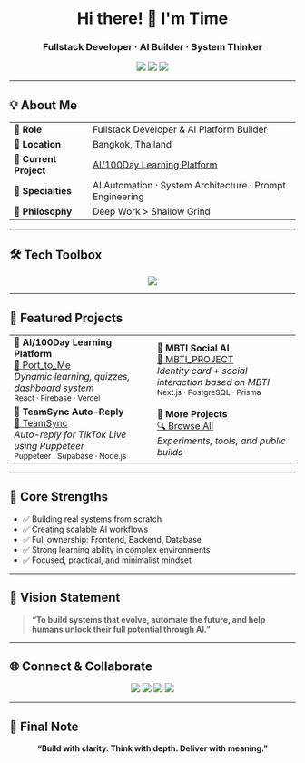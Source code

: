 <h1 align="center">Hi there! 👋 I'm Time</h1>
<h3 align="center">Fullstack Developer · AI Builder · System Thinker</h3>

<p align="center">
  <img src="https://img.shields.io/badge/Profile_Views-Enabled-blueviolet?style=flat-square" />
  <img src="https://img.shields.io/github/followers/timektt?style=flat-square&color=blue" />
  <img src="https://img.shields.io/github/stars/timektt?style=flat-square&color=yellow" />
</p>

---

## 💡 About Me

<table>
  <tr>
    <td><strong>💼 Role</strong></td>
    <td>Fullstack Developer & AI Platform Builder</td>
  </tr>
  <tr>
    <td><strong>📍 Location</strong></td>
    <td>Bangkok, Thailand</td>
  </tr>
  <tr>
    <td><strong>🎯 Current Project</strong></td>
    <td><a href="https://github.com/timektt/Port_to_Me">AI/100Day Learning Platform</a></td>
  </tr>
  <tr>
    <td><strong>🧠 Specialties</strong></td>
    <td>AI Automation · System Architecture · Prompt Engineering</td>
  </tr>
  <tr>
    <td><strong>🧘 Philosophy</strong></td>
    <td>Deep Work > Shallow Grind</td>
  </tr>
</table>

---

## 🛠 Tech Toolbox

<p align="center">
  <img src="https://skillicons.dev/icons?i=nextjs,react,tailwind,ts,nodejs,prisma,postgres,firebase,docker,vercel" />
</p>

---

## 📌 Featured Projects

<table>
  <tr>
    <td width="50%">
      <strong>🧠 AI/100Day Learning Platform</strong><br/>
      <a href="https://github.com/timektt/Port_to_Me">🔗 Port_to_Me</a><br/>
      <em>Dynamic learning, quizzes, dashboard system</em><br/>
      <sub>React · Firebase · Vercel</sub>
    </td>
    <td width="50%">
      <strong>🧬 MBTI Social AI</strong><br/>
      <a href="https://github.com/timektt/MBTI_PROJECT">🔗 MBTI_PROJECT</a><br/>
      <em>Identity card + social interaction based on MBTI</em><br/>
      <sub>Next.js · PostgreSQL · Prisma</sub>
    </td>
  </tr>
  <tr>
    <td width="50%">
      <strong>🤖 TeamSync Auto-Reply</strong><br/>
      <a href="https://github.com/timektt/TeamSync">🔗 TeamSync</a><br/>
      <em>Auto-reply for TikTok Live using Puppeteer</em><br/>
      <sub>Puppeteer · Supabase · Node.js</sub>
    </td>
    <td width="50%">
      <strong>🧪 More Projects</strong><br/>
      <a href="https://github.com/timektt?tab=repositories">🔍 Browse All</a><br/>
      <em>Experiments, tools, and public builds</em>
    </td>
  </tr>
</table>

---

## 💪 Core Strengths

- ✅ Building real systems from scratch
- ✅ Creating scalable AI workflows
- ✅ Full ownership: Frontend, Backend, Database
- ✅ Strong learning ability in complex environments
- ✅ Focused, practical, and minimalist mindset

---

## 🌌 Vision Statement

> **“To build systems that evolve, automate the future, and help humans unlock their full potential through AI.”**

---

## 🌐 Connect & Collaborate

<p align="center">
  <a href="https://www.linkedin.com/in/time-dev/"><img src="https://img.shields.io/badge/LinkedIn-%230077B5.svg?&style=for-the-badge&logo=linkedin&logoColor=white" /></a>
  <a href="mailto:time@example.com"><img src="https://img.shields.io/badge/Email-D14836?style=for-the-badge&logo=gmail&logoColor=white"/></a>
  <a href="https://time-dev.vercel.app"><img src="https://img.shields.io/badge/Portfolio-000000?style=for-the-badge&logo=firefox&logoColor=white"/></a>
  <a href="https://superbear.ai"><img src="https://img.shields.io/badge/Blog-FF5722?style=for-the-badge&logo=blogger&logoColor=white" /></a>
</p>

---

## 🧠 Final Note

<p align="center">
  <strong>“Build with clarity. Think with depth. Deliver with meaning.”</strong>
</p>
